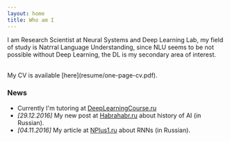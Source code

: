 ```yaml
---
layout: home
title: Who am I
---
```


I am Research Scientist at Neural Systems and Deep Learning Lab, my field of study is Natгral Language Understanding, since NLU seems to be not possible without Deep Learning, the DL is my secondary area of interest. 

<br />
My CV is available [here](resume/one-page-cv.pdf).

### News 
- Currently I'm tutoring at [DeepLearningCourse.ru](http://DeepLearningCourse.ru)
- *[29.12.2016]* My new post at [Habrahabr.ru](https://habrahabr.ru/company/mipt/blog/318758/) about history of AI (in Russian).
- *[04.11.2016]* My article at [NPlus1.ru](https://nplus1.ru/material/2016/11/04/recurrent-networks) about RNNs (in Russian).
